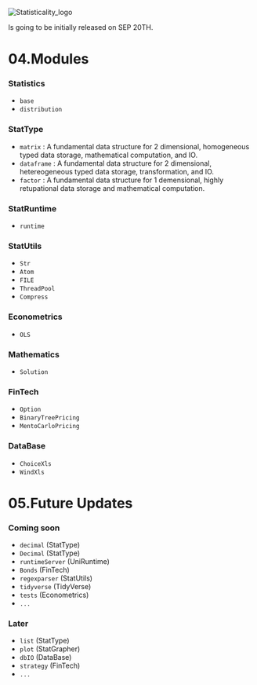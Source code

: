 ![Statisticality_logo](https://github.com/dof-studio/Statisticality/assets/144514436/2f3eb7d6-6ee7-40a6-a6b8-706c2738028d)



Is going to be initially released on SEP 20TH.


# 04.Modules
### Statistics
- `base`
- `distribution`
### StatType
- `matrix` : A fundamental data structure for 2 dimensional, homogeneous typed data storage, mathematical computation, and IO.
- `dataframe` : A fundamental data structure for 2 dimensional, hetereogeneous typed data storage, transformation, and IO.
- `factor` : A fundamental data structure for 1 demensional, highly retupational data storage and mathematical computation.
### StatRuntime
- `runtime`
### StatUtils
- `Str`
- `Atom`
- `FILE`
- `ThreadPool`
- `Compress`
### Econometrics
- `OLS`
### Mathematics
- `Solution`
### FinTech
- `Option`
- `BinaryTreePricing`
- `MentoCarloPricing`
### DataBase
- `ChoiceXls`
- `WindXls`



# 05.Future Updates
### Coming soon
- `decimal` (StatType)
- `Decimal` (StatType)
- `runtimeServer` (UniRuntime)
- `Bonds` (FinTech)
- `regexparser` (StatUtils)
- `tidyverse` (TidyVerse)
- `tests` (Econometrics)
- `...`
### Later
- `list` (StatType)
- `plot` (StatGrapher)
- `dbIO` (DataBase)
- `strategy` (FinTech)
- `...`

